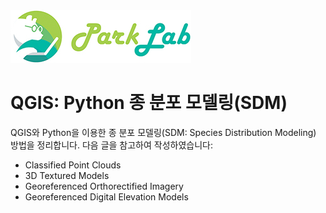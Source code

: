 <img src="IMG/ParkLab_lw.jpg" width="289">

# QGIS: Python 종 분포 모델링(SDM)

QGIS와 Python을 이용한 종 분포 모델링(SDM: Species Distribution Modeling) 방법을 정리합니다.
다음 글을 참고하여 작성하였습니다:

* Classified Point Clouds
* 3D Textured Models
* Georeferenced Orthorectified Imagery
* Georeferenced Digital Elevation Models
